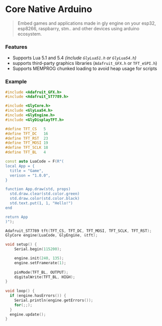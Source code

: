 # Core Native Arduino

> Embed games and applications made in gly engine on your esp32, esp8266, raspbarry, stm.. and other devices using arduino ecosystem.

### Features

 * Supports Lua 5.1 and 5.4 _(include `GlyLua51.h` or `GlyLua54.h`)_
 * supports third-party graphics libraries (`Adafruit_GFX.h` or `TFT_eSPI.h`)
 * Supports MEMPROG chunked loading to avoid heap usage for scripts

### Example

```cpp
#include <Adafruit_GFX.h>
#include <Adafruit_ST7789.h>

#include <GlyCore.h>
#include <GlyLua54.h>
#include <GlyEngine.h>
#include <GlyDisplayTFT.h>

#define TFT_CS   5
#define TFT_DC   16
#define TFT_RST  23
#define TFT_MOSI 19
#define TFT_SCLK 18
#define TFT_BL   4

const auto LuaCode = F(R"(
local App = {
  title = "Game",
  verison = "1.0.0",
}

function App.draw(std, props)
  std.draw.clear(std.color.green)
  std.draw.color(std.color.black)
  std.text.put(1, 1, "Hello!")
end

return App
)");

Adafruit_ST7789 tft(TFT_CS, TFT_DC, TFT_MOSI, TFT_SCLK, TFT_RST);
GlyCore engine(LuaCode, GlyEngine, &tft);

void setup() {
    Serial.begin(115200);

    engine.init(240, 135);
    engine.setFramerate(1);
    
    pinMode(TFT_BL, OUTPUT);
    digitalWrite(TFT_BL, HIGH);
}
  
void loop() {
  if (engine.hasErrors()) {
    Serial.println(engine.getErrors());
    for(;;);
  }
  engine.update();
}
```